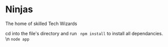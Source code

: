 # Ninjas
The home of skilled Tech Wizards

cd into the file's directory and run
` npm install` to install all dependancies. \n
` node app ` 
